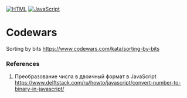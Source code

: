 [![HTML](https://img.shields.io/badge/HTML-E46035??style=for-the-badge&logo=HTML5&logoColor=FFFFFF)](https://html.spec.whatwg.org/multipage/)
[![JavaScript](https://img.shields.io/badge/JavaScript-000000??style=for-the-badge&logo=JavaScript&logoColor=F3E050)](https://developer.mozilla.org/)

# Codewars
Sorting by bits https://www.codewars.com/kata/sorting-by-bits

### References
1. Преобразование числа в двоичный формат в JavaScript https://www.delftstack.com/ru/howto/javascript/convert-number-to-binary-in-javascript/
